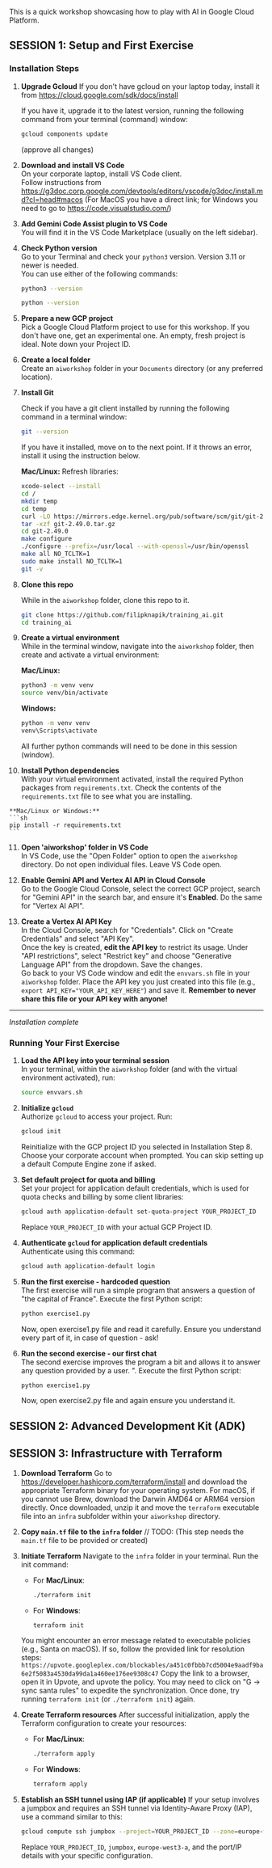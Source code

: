 This is a quick workshop showcasing how to play with AI in Google Cloud Platform.

## SESSION 1: Setup and First Exercise

### Installation Steps

1.  **Upgrade Gcloud** 
    If you don't have gcloud on your laptop today, install it from https://cloud.google.com/sdk/docs/install

    If you have it, upgrade it to the latest version, running the following command from your terminal (command) window:
    ```sh
    gcloud components update
    ```
    (approve all changes)

2.  **Download and install VS Code**  
    On your corporate laptop, install VS Code client.  
    Follow instructions from https://g3doc.corp.google.com/devtools/editors/vscode/g3doc/install.md?cl=head#macos
    (For MacOS you have a direct link; for Windows you need to go to https://code.visualstudio.com/)

3.  **Add Gemini Code Assist plugin to VS Code**  
    You will find it in the VS Code Marketplace (usually on the left sidebar).  

4.  **Check Python version**  
    Go to your Terminal and check your `python3` version. Version 3.11 or newer is needed.  
    You can use either of the following commands:  
    ```sh
    python3 --version
    ```
    ```sh
    python --version
    ```

5.  **Prepare a new GCP project**  
    Pick a Google Cloud Platform project to use for this workshop. If you don't have one, get an experimental one. An empty, fresh project is ideal. Note down your Project ID.

6.  **Create a local folder**  
    Create an `aiworkshop` folder in your `Documents` directory (or any preferred location).  

7. **Install Git**
    
    Check if you have a git client installed by running the following command in a terminal window:
    ```sh
    git --version
    ```

    If you have it installed, move on to the next point. If it throws an error, install it using the instruction below.

    **Mac/Linux:**
    Refresh libraries:
    ```sh
    xcode-select --install
    cd /
    mkdir temp
    cd temp
    curl -LO https://mirrors.edge.kernel.org/pub/software/scm/git/git-2.49.0.tar.gz
    tar -xzf git-2.49.0.tar.gz
    cd git-2.49.0
    make configure
    ./configure --prefix=/usr/local --with-openssl=/usr/bin/openssl 
    make all NO_TCLTK=1
    sudo make install NO_TCLTK=1
    git -v
    ```

8. **Clone this repo**
    
    While in the `aiworkshop` folder, clone this repo to it. 
    ```sh
    git clone https://github.com/filipknapik/training_ai.git
    cd training_ai
    ```  

9.  **Create a virtual environment**  
    While in the terminal window, navigate into the `aiworkshop` folder, then create and activate a virtual environment:  

    **Mac/Linux:**  
    ```sh
    python3 -m venv venv
    source venv/bin/activate
    ```

    **Windows:**  
    ```sh
    python -m venv venv
    venv\Scripts\activate
    ```
    All further python commands will need to be done in this session (window).

10.  **Install Python dependencies**  
    With your virtual environment activated, install the required Python packages from `requirements.txt`. Check the contents of the `requirements.txt` file to see what you are installing. 

    **Mac/Linux or Windows:**  
    ```sh
    pip install -r requirements.txt
    ```

11.  **Open 'aiworkshop' folder in VS Code**  
    In VS Code, use the "Open Folder" option to open the `aiworkshop` directory. Do not open individual files. Leave VS Code open.
  
12.  **Enable Gemini API and Vertex AI API in Cloud Console**  
    Go to the Google Cloud Console, select the correct GCP project, search for "Gemini API" in the search bar, and ensure it's **Enabled**. Do the same for "Vertex AI API".

13. **Create a Vertex AI API Key**  
    In the Cloud Console, search for "Credentials". Click on "Create Credentials" and select "API Key".  
    Once the key is created, **edit the API key** to restrict its usage. Under "API restrictions", select "Restrict key" and choose "Generative Language API" from the dropdown. Save the changes.  
    Go back to your VS Code window and edit the `envvars.sh` file in your `aiworkshop` folder. Place the API key you just created into this file (e.g., `export API_KEY="YOUR_API_KEY_HERE"`) and save it.
    **Remember to never share this file or your API key with anyone!**

---
*Installation complete*

### Running Your First Exercise

1.  **Load the API key into your terminal session**  
    In your terminal, within the `aiworkshop` folder (and with the virtual environment activated), run:  
    ```sh
    source envvars.sh
    ```

2.  **Initialize `gcloud`**  
    Authorize `gcloud` to access your project. Run:  
    ```sh
    gcloud init
    ```
    Reinitialize with the GCP project ID you selected in Installation Step 8. Choose your corporate account when prompted. You can skip setting up a default Compute Engine zone if asked.

3.  **Set default project for quota and billing**  
    Set your project for application default credentials, which is used for quota checks and billing by some client libraries:  
    ```sh
    gcloud auth application-default set-quota-project YOUR_PROJECT_ID
    ```
    Replace `YOUR_PROJECT_ID` with your actual GCP Project ID.  

4.  **Authenticate `gcloud` for application default credentials**  
    Authenticate using this command:  
    ```sh
    gcloud auth application-default login
    ```

5.  **Run the first exercise - hardcoded question**  
    The first exercise will run a simple program that answers a question of "the capital of France".
    Execute the first Python script:  
    ```sh
    python exercise1.py
    ```

    Now, open exercise1.py file and read it carefully. Ensure you understand every part of it, in case of question - ask!

6.  **Run the second exercise - our first chat**  
    The second exercise improves the program a bit and allows it to answer any question provided by a user. ".
    Execute the first Python script:  
    ```sh
    python exercise1.py
    ```

    Now, open exercise2.py file and again ensure you understand it.

## SESSION 2: Advanced Development Kit (ADK)  


## SESSION 3: Infrastructure with Terraform

1.  **Download Terraform**
    Go to https://developer.hashicorp.com/terraform/install and download the appropriate Terraform binary for your operating system.
    For macOS, if you cannot use Brew, download the Darwin AMD64 or ARM64 version directly.
    Once downloaded, unzip it and move the `terraform` executable file into an `infra` subfolder within your `aiworkshop` directory.

2.  **Copy `main.tf` file to the `infra` folder**
    // TODO: (This step needs the `main.tf` file to be provided or created)

3.  **Initiate Terraform**
    Navigate to the `infra` folder in your terminal.
    Run the init command:
    -   For **Mac/Linux**:
        ```sh
        ./terraform init
        ```
    -   For **Windows**:
        ```sh
        terraform init
        ```
    You might encounter an error message related to executable policies (e.g., Santa on macOS). If so, follow the provided link for resolution steps:
    `https://upvote.googleplex.com/blockables/a451c0fbbb7cd5004e9aadf9ba6e2f5083a4530da99da1a460ee176ee9308c47`
    Copy the link to a browser, open it in Upvote, and upvote the policy. You may need to click on "G -> sync santa rules" to expedite the synchronization.
    Once done, try running `terraform init` (or `./terraform init`) again.

4.  **Create Terraform resources**
    After successful initialization, apply the Terraform configuration to create your resources:
    -   For **Mac/Linux**:
        ```sh
        ./terraform apply
        ```
    -   For **Windows**:
        ```sh
        terraform apply
        ```

5.  **Establish an SSH tunnel using IAP (if applicable)**
    If your setup involves a jumpbox and requires an SSH tunnel via Identity-Aware Proxy (IAP), use a command similar to this:
    ```sh
    gcloud compute ssh jumpbox --project=YOUR_PROJECT_ID --zone=europe-west3-a -- -L 5433:10.0.2.3:5432
    ```
    Replace `YOUR_PROJECT_ID`, `jumpbox`, `europe-west3-a`, and the port/IP details with your specific configuration.
